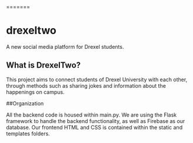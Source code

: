 =======
# drexeltwo

A new social media platform for Drexel students.

## What is DrexelTwo?

This project aims to connect students of Drexel University with each other, through methods such as sharing jokes and information about the happenings on campus.


##Organization

All the backend code is housed within main.py. We are using the Flask framework to handle the backend functionality, as well as Firebase as our database. Our frontend HTML and CSS is contained within the static and templates folders.
